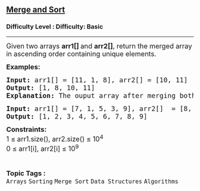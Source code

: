<h2><a href="https://www.geeksforgeeks.org/problems/merge-and-sort5821/1?page=1&sortBy=difficulty">Merge and Sort</a></h2><h3>Difficulty Level : Difficulty: Basic</h3><hr><div class="problems_problem_content__Xm_eO"><p><span style="font-size: 18px;">Given two arrays <strong>arr1[] </strong>and <strong>arr2[]</strong>, return the merged array in ascending order containing unique elements.</span></p>
<p><span style="font-size: 18px;"><strong>Examples:</strong></span></p>
<pre><span style="font-size: 18px;"><strong>Input: </strong>arr1[] = [11, 1, 8], arr2[] = [10, 11]
<strong>Output: </strong>[1, 8, 10, 11]
<strong>Explanation: </strong>The ouput array after merging both the arrays and removing duplicates is [1, 8, 10, 11]<br></span></pre>
<pre><span style="font-size: 18px;"><strong>Input: </strong>arr1[] = [7, 1, 5, 3, 9], arr2[]  = [8, 4, 3, 5, 2, 6]
<strong>Output: </strong>[1, 2, 3, 4, 5, 6, 7, 8, 9] </span></pre>
<p><span style="font-size: 18px;"><strong>Constraints:</strong><br>1 ≤ arr1.size(), arr2.size() ≤ 10<sup>4</sup><br>0 ≤ arr1[i], arr2[i] ≤ 10<sup>9</sup><br></span></p></div><br><p><span style=font-size:18px><strong>Topic Tags : </strong><br><code>Arrays</code>&nbsp;<code>Sorting</code>&nbsp;<code>Merge Sort</code>&nbsp;<code>Data Structures</code>&nbsp;<code>Algorithms</code>&nbsp;